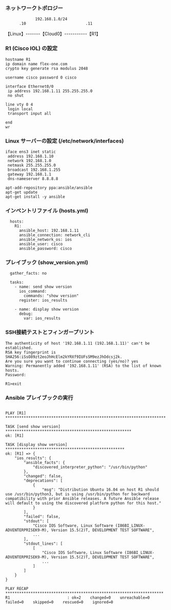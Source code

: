 ### ネットワークトポロジー

                 192.168.1.0/24         
          .10                          .11
   【Linux】-------【Cloud0】-----------【R1】





### R1 (Cisco IOL) の設定
```plaintext
hostname R1
ip domain name flex-one.com
crypto key generate rsa modulus 2048

username cisco password 0 cisco

interface Ethernet0/0
 ip address 192.168.1.11 255.255.255.0
 no shut

line vty 0 4
 login local
 transport input all

end
wr
```

### Linux サーバーの設定 (/etc/network/interfaces)
``` #iface ens3 inet dhcp
iface ens3 inet static
 address 192.168.1.10
 network 192.168.1.0
 netmask 255.255.255.0
 broadcast 192.168.1.255
 gateway 192.168.1.1
 dns-nameserver 8.8.8.8
```


```apt-get install -y software-properties-common
apt-add-repository ppa:ansible/ansible
apt-get update
apt-get install -y ansible
```


### インベントリファイル (hosts.yml)
```all:
  hosts:
    R1:
      ansible_host: 192.168.1.11
      ansible_connection: network_cli
      ansible_network_os: ios
      ansible_user: cisco
      ansible_password: cisco
```

### プレイブック (show_version.yml)
```- hosts: R1
  gather_facts: no

  tasks:
    - name: send show version
      ios_command:
        commands: "show version"
      register: ios_results

    - name: display show version
      debug:
        var: ios_results
```

### SSH接続テストとフィンガープリント
```root@ubuntu:~# ssh cisco@192.168.1.11
The authenticity of host '192.168.1.11 (192.168.1.11)' can't be established.
RSA key fingerprint is SHA256:iSsO89zt2eoJhHcElm2kYRXf9IUFsSM9ezJhOdcsj2k.
Are you sure you want to continue connecting (yes/no)? yes
Warning: Permanently added '192.168.1.11' (RSA) to the list of known hosts.
Password:

R1>exit
```

### Ansible プレイブックの実行
```root@ubuntu:~# ansible-playbook -i hosts.yml show_version.yml

PLAY [R1] **********************************************************************

TASK [send show version] *******************************************************
ok: [R1]

TASK [display show version] ****************************************************
ok: [R1] => {
    "ios_results": {
        "ansible_facts": {
            "discovered_interpreter_python": "/usr/bin/python"
        },
        "changed": false,
        "deprecations": [
            {
                "msg": "Distribution Ubuntu 16.04 on host R1 should use /usr/bin/python3, but is using /usr/bin/python for backward compatibility with prior Ansible releases. A future Ansible release will default to using the discovered platform python for this host."
            }
        ],
        "failed": false,
        "stdout": [
            "Cisco IOS Software, Linux Software (I86BI_LINUX-ADVENTERPRISEK9-M), Version 15.5(2)T, DEVELOPMENT TEST SOFTWARE",
            ...
        ],
        "stdout_lines": [
            [
                "Cisco IOS Software, Linux Software (I86BI_LINUX-ADVENTERPRISEK9-M), Version 15.5(2)T, DEVELOPMENT TEST SOFTWARE",
                ...
            ]
        ]
    }
}

PLAY RECAP *********************************************************************
R1                         : ok=2    changed=0    unreachable=0    failed=0    skipped=0    rescued=0    ignored=0
```
